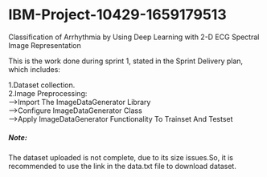 # IBM-Project-10429-1659179513
Classification of Arrhythmia by Using Deep Learning with 2-D ECG Spectral Image Representation

This is the work done during sprint 1, stated in the Sprint Delivery plan, which includes:

1.Dataset collection.<br>
2.Image Preprocessing:<br>
   -->Import The ImageDataGenerator Library<br>
   -->Configure ImageDataGenerator Class<br>
   -->Apply ImageDataGenerator Functionality To Trainset And Testset

<h5>Note:</h5>The dataset uploaded is not complete, due to its size issues.So, it is recommended to use the link in the data.txt file to download dataset.
